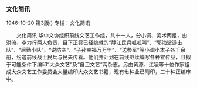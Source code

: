 ### 文化简讯

1946-10-20
第3版()
专栏：文化简讯

　　文化简讯
    华中文协组织前线文艺工作组，共十一人，分小调、美术两组，由洪流、李力行两人负责，目下正将已经编就的“静江民兵呱呱叫”、“郭海波游击队”、“后勤小队”、“说防空”、“子孙幸福万万年”、“送参军”等小调小本子各千余册，纷送前线战士民兵与民夫传看。他们并计划在前线继续编写各种宣传品，且拟于可能条件下编印“大众文艺”及“自卫文艺”两杂志。另由黄源、江凌等十位作家组成大众文艺工作委员会大量编印大众文艺书籍，现有七种业已附印，二十种正编审中。
